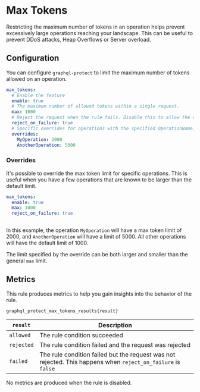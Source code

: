 # Max Tokens

Restricting the maximum number of tokens in an operation helps prevent excessively large operations reaching your landscape.
This can be useful to prevent DDoS attacks, Heap Overflows or Server overload.

<!-- TOC -->

## Configuration

You can configure `graphql-protect` to limit the maximum number of tokens allowed on an operation.

```yaml
max_tokens:
  # Enable the feature
  enable: true
  # The maximum number of allowed tokens within a single request.
  max: 1000
  # Reject the request when the rule fails. Disable this to allow the request regardless of token count.
  reject_on_failure: true
  # Specific overrides for operations with the specified OperationName, and override max token value.
  overrides:
    MyOperation: 2000
    AnotherOperation: 5000
```

### Overrides

It's possible to override the max token limit for specific operations.
This is useful when you have a few operations that are known to be larger than the default limit.

```yaml
max_tokens:
  enable: true
  max: 1000
  reject_on_failure: true
  
```

In this example, the operation `MyOperation` will have a max token limit of 2000, and `AnotherOperation` will have a limit of 5000.
All other operations will have the default limit of 1000.

The limit specified by the override can be both larger and smaller than the general `max` limit.

## Metrics

This rule produces metrics to help you gain insights into the behavior of the rule.

```
graphql_protect_max_tokens_results{result}
```


| `result`  | Description                                                                                                  |
|---------|--------------------------------------------------------------------------------------------------------------|
| `allowed` | The rule condition succeeded                                                                                 |
| `rejected` | The rule condition failed and the request was rejected                                                       |
| `failed` | The rule condition failed but the request was not rejected. This happens when `reject_on_failure` is `false` |

No metrics are produced when the rule is disabled.